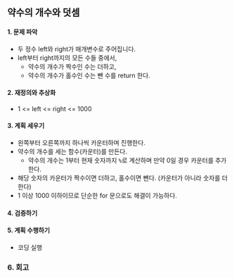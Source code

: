 ## 약수의 개수와 덧셈
#### 1. 문제 파악
- 두 정수 left와 right가 매개변수로 주어집니다. 
- left부터 right까지의 모든 수들 중에서, 
  - 약수의 개수가 짝수인 수는 더하고,
  - 약수의 개수가 홀수인 수는 뺀 수를 return 한다.
#### 2. 재정의와 추상화
- 1 <= left <= right <= 1000
#### 3. 계획 세우기
- 왼쪽부터 오른쪽까지 하나씩 카운터하며 진행한다.
- 약수의 개수를 세는 함수(카운터)를 만든다.
  - 약수의 개수는 1부터 현재 숫자까지 `%`로 계산하며 만약 0일 경우 카운터를 추가한다.
- 해당 숫자의 카운터가 짝수이면 더하고, 홀수이면 뺀다. (카운터가 아니라 숫자를 더한다)
- 1 이상 1000 이하이므로 단순한 for 문으로도 해결이 가능하다.
#### 4. 검증하기
#### 5. 계획 수행하기
- 코딩 실행

### 6. 회고

